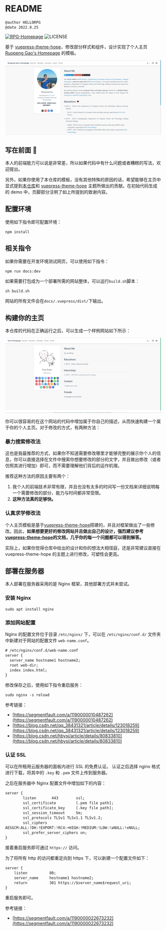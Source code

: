 # README
```wiki
@author HELLORPG
@date 2022.8.25
```

[![RPG-Homepage](https://img.shields.io/badge/Ruopeng%20Gao's-Homepage-%234994c4?style=flat-square)](https://ruopenggao.com)
![LICENSE](https://img.shields.io/github/license/HELLORPG/rpg-homepage-template?style=flat-square)

基于 [vuepress-theme-hope](https://vuepress-theme-hope.github.io/v2/)，修改部分样式和组件，设计实现了个人主页 [Ruopeng Gao's Homepage](https://ruopenggao.com) 的模板。

![image-20220829001615848](img/rpg-homepage.png)



## 写在前面 :tada:

本人的前端能力可以说是非常差，所以如果代码中有什么问题或者糟糕的写法，欢迎提出。

另外，如果你使用了本仓库的模板，没有其他特殊的原因的话，希望能够在主页中显式提到[本仓库](https://github.com/HELLORPG/rpg-homepage-template)和 [vuepress-theme-hope](https://vuepress-theme-hope.github.io/v2/) 主题所做出的贡献。在初始代码生成的 demo 中，页脚部分注明了如上所提到的致谢内容。



## 配置环境

使用如下指令即可配置环境：
```shell
npm install
```



## 相关指令

如果你需要在开发环境测试网页，可以使用如下指令：

```shell
npm run docs:dev
```

如果需要打包成为一个部署所需的网站整体，可以运行`build.sh`脚本：

```shell
sh build.sh
```

网站的所有文件会在`docs/.vuepress/dist/`下输出。



## 构建你的主页

本仓库的代码在正确运行之后，可以生成一个样例网站如下所示：

![image-20220829005000883](img/demo-homepage.png)

你可以很容易的在这个网站的代码中增加属于你自己的描述，从而快速构建一个属于你的个人主页。对于修改的方式，有两种方法：

### 暴力搜索修改法

这也是我最推荐的方式，如果你不知道需要修改哪里才能够完整的展示你个人的信息，你可以直接选择在文件中搜索你想要修改的部分的文字，并且做出修改（或者仿照其进行增加）即可，而不需要理解他们背后的运作机理。

推荐这种方法的原因主要有两个：

1. 我个人的前端技术非常有限，并且也没有太多的时间写一份文档来详细说明每一个需要修改的部分，能力与时间都非常受限。
2. **这种方法真的足够快。**

### 认真求学修改法

个人主页模板是基于[vuepress-theme-hope](https://vuepress-theme-hope.github.io/v2/)搭建的，并且对框架做出了一些修改。因此，**如果想要更好的修改网站并且做出自己的设计，强烈建议参考[vuepress-theme-hope](https://vuepress-theme-hope.github.io/v2/)的文档，几乎你的每一个问题都可以得到解答。**

实际上，如果你觉得仓库中给出的设计和你的想法大相径庭，还是非常建议直接在 vuepress-theme-hope 的主题上进行修改，可塑性会更高。



## 部署在服务器
本人部署在服务器采用的是 Nginx 框架，其他部署方式并未尝试。

### 安装 Nginx
```shell
sudo apt install nginx
```

### 添加网站配置
Nginx 的配置文件位于目录 `/etc/nginx/` 下，可以在 `/etc/nginx/conf.d/` 文件夹中新建对于网站的配置文件 `web-name.conf`。
```text
# /etc/nginx/conf.d/web-name.conf
server {
  server_name hostname1 hostname2;
  root web-dir;
  index index.html;
}
```
修改保存之后，使用如下指令重启服务：
```shell
sudo nginx -s reload
```
参考链接：
- [https://segmentfault.com/a/1190000010487262](https://segmentfault.com/a/1190000010487262)
- [https://blog.csdn.net/qq_38431321/article/details/123018259](https://blog.csdn.net/qq_38431321/article/details/123018259)
- [https://blog.csdn.net/hbysj/article/details/80833810](https://blog.csdn.net/hbysj/article/details/80833810)

### 认证 SSL
可以在所租用云服务器的面板内进行 SSL 的免费认证。
认证之后选择 nginx 格式进行下载，将其中的 `.key` 和 `.pem` 文件上传到服务器。

之后在服务器中 Nginx 配置文件中增加如下的内容：
```text
server {
        listen       443        ssl;
        ssl_certificate         [.pem file path];
        ssl_certificate_key     [.key file path];
        ssl_session_timeout 	5m;
        ssl_protocols TLSv1 TLSv1.1 TLSv1.2;
        ssl_ciphers AESGCM:ALL:!DH:!EXPORT:!RC4:+HIGH:!MEDIUM:!LOW:!aNULL:!eNULL;
        ssl_prefer_server_ciphers on;
}
```
接着重启服务即可通过 `https://` 访问。

为了将所有 http 的访问都重定向到 https 下，可以新建一个配置文件如下：
```text
server {
    listen			80;
    server_name		hostname1 hostname2;
    return 			301	https://$server_name$request_uri;
}
```
重启服务即可。

参考链接：
- [https://segmentfault.com/a/1190000022673232](https://segmentfault.com/a/1190000022673232)

